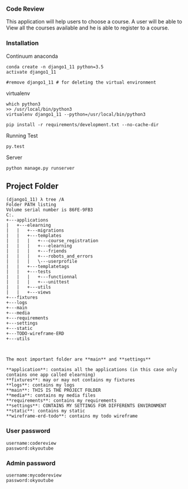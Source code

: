 ### Code Review
This application will help users to choose a course. A user will be able to View all the courses available and he is able to register to a course. 

### Installation

Continuum anaconda
```shell
conda create -n django1_11 python=3.5
activate django1_11

#remove django1_11 # for deleting the virtual environment
```
virtualenv 
```
which python3
>> /usr/local/bin/python3
virtualenv django1_11 --python=/usr/local/bin/python3
````
```
pip install -r requirements/development.txt --no-cache-dir
```

Running Test
```
py.test
```

Server
```
python manage.py runserver
```

## Project Folder
```
(django1_11) λ tree /A
Folder PATH listing
Volume serial number is 86FE-9FB3
C:.
+---applications
|   +---elearning
|   |   +---migrations
|   |   +---templates
|   |   |   +---course_registration
|   |   |   +---elearning
|   |   |   +---friends
|   |   |   +---robots_and_errors
|   |   |   \---userprofile
|   |   +---templatetags
|   |   +---tests
|   |   |   +---functionnal
|   |   |   +---unittest
|   |   +---utils
|   |   +---views
+---fixtures
+---logs
+---main
+---media
+---requirements
+---settings
+---static
+---TODO-wireframe-ERD
+---utils



The most important folder are **main** and **settings**

```
	**application**: contains all the applications (in this case only contains one app called elearning)
	**fixtures**: may or may not contains my fixtures
	**logs**: contains my logs
	**main**: THIS IS THE PROJECT FOLDER
	**media**: contains my media files
	**requirements**: contains my requirements
	**settings**: CONTAINS MY SETTINGS FOR DIFFERENTS ENVIRONMENT
	**static**: contains my static
	**wireframe-erd-todo**: contains my todo wireframe


### User password
```
username:codereview
password:okyoutube
````

### Admin password
```
username:mycodereview
password:okyoutube
```
